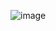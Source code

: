 ![image](https://user-images.githubusercontent.com/126884299/225847998-0da19ec7-e155-45b3-b028-17e8bcf41c6d.png)
